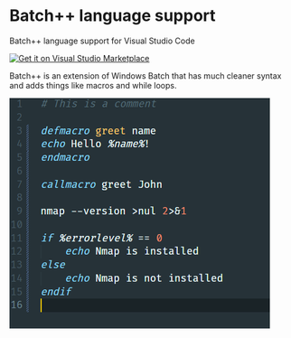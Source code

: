 # Batch++ language support

Batch++ language support for Visual Studio Code

[![Get it on Visual Studio Marketplace](https://img.shields.io/badge/GET_IT_ON-Visual_Studio_Marketplace-blue?style=for-the-badge)](https://marketplace.visualstudio.com/items?itemName=benja2998.batchpp-language-support)

Batch++ is an extension of Windows Batch that has much cleaner syntax and adds things like macros and while loops.

![image of language syntax](https://raw.githubusercontent.com/batchplusplus/batchpp-language-support/refs/heads/main/assets/image.png)
